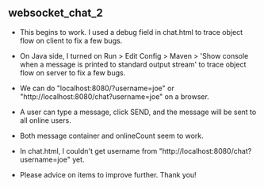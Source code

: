 ## websocket_chat_2
* This begins to work. I used a debug field in chat.html to trace object flow on client to fix a few bugs.

* On Java side, I turned on Run > Edit Config > Maven > 'Show console when a message is printed to standard output stream' to trace object flow on server to fix a few bugs.

* We can do "localhost:8080/?username=joe" or "http://localhost:8080/chat?username=joe" on a browser.

* A user can type a message, click SEND, and the message will be sent to all online users.

* Both message container and onlineCount seem to work.

* In chat.html, I couldn't get username from "http://localhost:8080/chat?username=joe" yet.

* Please advice on items to improve further. Thank you!
